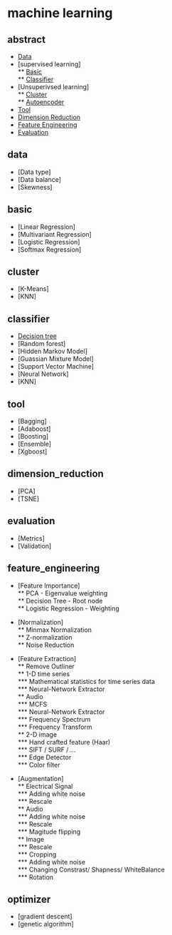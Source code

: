 # machine learning  

## abstract  

* [Data](#data)  
* [supervised learning]  
** [Basic](#basic)   
** [Classifier](#classifier)  
* [Unsuperivsed learning]  
** [Cluster](#cluster)  
** [Autoencoder](#autoencoder)  
* [Tool](#tool)  
* [Dimension Reduction](#dimension_reduction)  
* [Feature Engineering](#feature_engineering)  
* [Evaluation](#evaluation)  

## data  

* [Data type]  
* [Data balance]  
* [Skewness]  

## basic  

* [Linear Regression]  
* [Multivariant Regression]  
* [Logistic Regression]  
* [Softmax Regression]  

## cluster 

* [K-Means]  
* [KNN]  

## classifier  

* [Decision tree](http://intelligentonlinetools.com/blog/2017/02/18/building-decision-trees-in-python-handling-categorical-data/)  
* [Random forest]  
* [Hidden Markov Model]  
* [Guassian Mixture Model]  
* [Support Vector Machine]  
* [Neural Network]  
* [KNN]  
 
## tool  

* [Bagging]  
* [Adaboost]  
* [Boosting]  
* [Ensemble]  
* [Xgboost]  

## dimension_reduction  

* [PCA] 
* [TSNE]  

## evaluation  

* [Metrics]  
* [Validation]  

## feature_engineering  

* [Feature Importance]  
** PCA - Eigenvalue weighting  
** Decision Tree - Root node  
** Logistic Regression - Weighting  

* [Normalization]  
** Minmax Normalization  
** Z-normalization  
** Noise Reduction  

* [Feature Extraction]  
** Remove Outliner  
** 1-D time series  
*** Mathematical statistics for time series data  
*** Neural-Network Extractor  
** Audio  
*** MCFS   
*** Neural-Network Extractor  
*** Frequency Spectrum   
*** Frequency Transform  
** 2-D image  
*** Hand crafted feature (Haar)  
*** SIFT / SURF / ...  
*** Edge Detector  
*** Color filter  

* [Augmentation]  
** Electrical Signal  
*** Adding white noise  
*** Rescale  
** Audio  
*** Adding white noise  
*** Rescale  
*** Magitude flipping  
** Image  
*** Rescale  
*** Cropping  
*** Adding white noise  
*** Changing Constrast/ Shapness/ WhiteBalance  
*** Rotation  
 
## optimizer  

* [gradient descent]  
* [genetic algorithm]  


